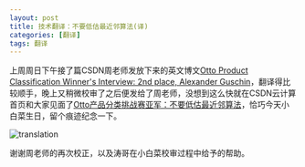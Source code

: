 ```yaml
---
layout: post
title: 技术翻译：不要低估最近邻算法(译)
categories: [翻译]
tags: 翻译
---
```


上周周日下午接了篇CSDN周老师发放下来的英文博文[Otto Product Classification Winner's Interview: 2nd place, Alexander Guschin](http://blog.kaggle.com/2015/06/09/otto-product-classification-winners-interview-2nd-place-alexander-guschin/)，翻译得比较顺手，晚上又稍微校审了之后便发给了周老师，没想到这么快就在CSDN云计算首页和大家见面了[Otto产品分类挑战赛亚军：不要低估最近邻算法](http://www.csdn.net/article/2015-06-16/2824981)，恰巧今天小白菜生日，留个痕迹纪念一下。

![translation](http://yongyuan.name/imgs/posts/translation.png)

谢谢周老师的再次校正，以及涛哥在小白菜校审过程中给予的帮助。